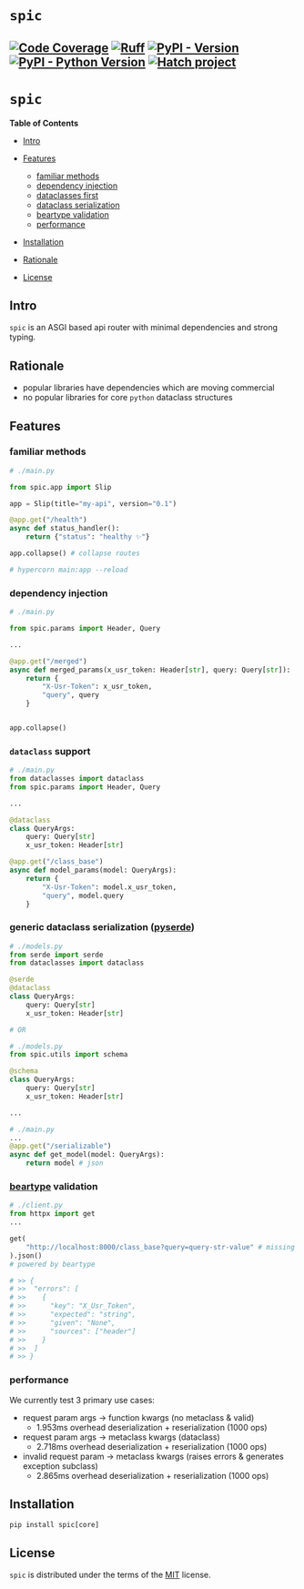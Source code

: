 # `spic`

[![Code Coverage](https://img.shields.io/codecov/c/github/joshua-auchincloss/spic?style=flat-square)](https://app.codecov.io/github/joshua-auchincloss/spic)
[![Ruff](https://img.shields.io/endpoint?url=https://raw.githubusercontent.com/charliermarsh/ruff/main/assets/badge/v2.json)](https://github.com/charliermarsh/ruff)
[![PyPI - Version](https://img.shields.io/pypi/v/spic.svg)](https://pypi.org/project/spic)
[![PyPI - Python Version](https://img.shields.io/pypi/pyversions/spic.svg)](https://pypi.org/project/spic)
[![Hatch project](https://img.shields.io/badge/%F0%9F%A5%9A-Hatch-4051b5.svg)](https://github.com/pypa/hatch)
---

# `spic`

**Table of Contents**

- [Intro](#intro)
- [Features](#features)

  - [familiar methods](#familiar-methods)
  - [dependency injection](#dependency-injection)
  - [dataclasses first](#dataclass-support)
  - [dataclass serialization](#generic-dataclass-serialization-pyserde)
  - [beartype validation](#beartype-validation)
  - [performance](#performance)

- [Installation](#installation)
- [Rationale](#rationale)
- [License](#license)

## Intro

`spic` is an ASGI based api router with minimal dependencies and strong typing.

## Rationale

- popular libraries have dependencies which are moving commercial
- no popular libraries for core `python` dataclass structures

## Features

### familiar methods

```py
# ./main.py

from spic.app import Slip

app = Slip(title="my-api", version="0.1")

@app.get("/health")
async def status_handler():
    return {"status": "healthy ✨"}

app.collapse() # collapse routes

# hypercorn main:app --reload
```

### dependency injection

```py
# ./main.py

from spic.params import Header, Query

...

@app.get("/merged")
async def merged_params(x_usr_token: Header[str], query: Query[str]):
    return {
        "X-Usr-Token": x_usr_token,
        "query", query
    }


app.collapse()
```

### `dataclass` support

```py
# ./main.py
from dataclasses import dataclass
from spic.params import Header, Query

...

@dataclass
class QueryArgs:
    query: Query[str]
    x_usr_token: Header[str]

@app.get("/class_base")
async def model_params(model: QueryArgs):
    return {
        "X-Usr-Token": model.x_usr_token,
        "query", model.query
    }

```

### generic dataclass serialization ([pyserde](https://github.com/yukinarit/pyserde))

```py
# ./models.py
from serde import serde
from dataclasses import dataclass

@serde
@dataclass
class QueryArgs:
    query: Query[str]
    x_usr_token: Header[str]

# OR

# ./models.py
from spic.utils import schema

@schema
class QueryArgs:
    query: Query[str]
    x_usr_token: Header[str]

...
```

```py
# ./main.py
...
@app.get("/serializable")
async def get_model(model: QueryArgs):
    return model # json
```

### [beartype](https://github.com/beartype/beartype) validation

```py
# ./client.py
from httpx import get
...

get(
    "http://localhost:8000/class_base?query=query-str-value" # missing header
).json()
# powered by beartype

# >> {
# >>  "errors": [
# >>    {
# >>      "key": "X_Usr_Token",
# >>      "expected": "string",
# >>      "given": "None",
# >>      "sources": ["header"]
# >>    }
# >>  ]
# >> }
```

### performance

We currently test 3 primary use cases:

- request param args -> function kwargs (no metaclass & valid)
  - 1.953ms overhead deserialization + reserialization (1000 ops)
- request param args -> metaclass kwargs (dataclass)
  - 2.718ms overhead deserialization + reserialization (1000 ops)
- invalid request param -> metaclass kwargs (raises errors & generates exception subclass)
  - 2.865ms overhead deserialization + reserialization (1000 ops)

## Installation

```console
pip install spic[core]
```

## License

`spic` is distributed under the terms of the [MIT](https://spdx.org/licenses/MIT.html) license.
